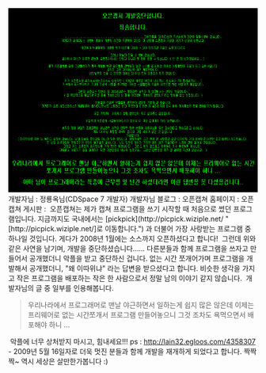 <img src="stopOpencapture.png" width="620" height="372" />
개발자님 : 정룡옥님(CDSpace 7 개발자)
개발자님 블로그 : <http://lain32.egloos.com>
오픈캡쳐 홈페이지 : <http://openproject.nazzim.net/>
오픈캡쳐 게시판 : <http://openproject.nazzim.net/zboard_91F09948-CA47-4da8-BDD8-3E6B5FDA256D/zboard.php?id=anilove32>
 오픈캡쳐는 제가 캡쳐 프로그램을 쓰기 시작할 때 처음으로 썼던 프로그램입니다. 지금까지도 국내에서는 [pickpick](http://picpick.wiziple.net/ "[http://picpick.wiziple.net/]로 이동합니다.") 과 더불어 가장 사랑받는 프로그램 중 하나일 것입니다. 게다가 2008년 1월에는 소스까지 오픈하셨다고 합니다!
 그런데 위와 같은 사연을 남기며, 개발을 중단하셨습니다...... 다른분들과 함께 프로그램을 쓰자고 만들어서 공개했더니 악플을 받고 중단하신 겁니다. 없는 시간 쪼개어가며 프로그램을 개발해서 공개했더니, "왜 이따위냐" 라는 답변을 받으셨다고 합니다. 비슷한 생각을 가지고 작은 프로그램을 배포하는 작은 한 사람으로서 정말 남의 이야기 같지 않습니다.
 개발자님의 글 중 일부를 인용해봅니다.

> 우리나라에서 프로그래머로 맨날 야근하면서 일하는게 쉽지 많은 않은데 이제는 프리웨어로 없는 시간쪼개서 프로그램 만들어놓으니 그것 조차도 욕먹으면서 배포해야 하니 ...

 악플에 너무 상처받지 마시고, 힘내세요!!!
ps : http://lain32.egloos.com/4358307 - 2009년 5월 16일자로 더욱 멋진 분들과 함께 개발을 재개하게 되었다고 합니다. 짝짝짝~ 역시 세상은 살만한가봅니다 :)

